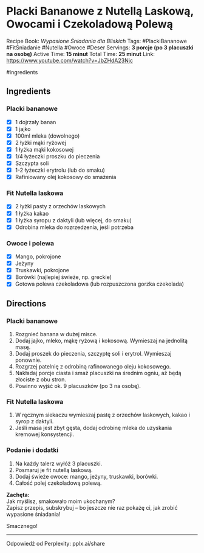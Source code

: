 # Placki Bananowe z Nutellą Laskową, Owocami i Czekoladową Polewą

Recipe Book: *Wypasione Śniadania dla Bliskich*
Tags: #PlackiBananowe #FitŚniadanie #Nutella #Owoce #Deser
Servings: **3 porcje (po 3 placuszki na osobę)**
Active Time: **15 minut**
Total Time: **25 minut**
Link: https://www.youtube.com/watch?v=JbZHdA23Njc

#ingredients 
## Ingredients

### Placki bananowe
- [x] 1 dojrzały banan
- [x] 1 jajko
- [x] 100ml mleka (dowolnego)
- [x] 2 łyżki mąki ryżowej
- [x] 1 łyżka mąki kokosowej
- [x] 1/4 łyżeczki proszku do pieczenia
- [x] Szczypta soli
- [x] 1-2 łyżeczki erytrolu (lub do smaku)
- [x] Rafiniowany olej kokosowy do smażenia

### Fit Nutella laskowa
- [x] 2 łyżki pasty z orzechów laskowych
- [x] 1 łyżka kakao
- [x] 1 łyżka syropu z daktyli (lub więcej, do smaku)
- [x] Odrobina mleka do rozrzedzenia, jeśli potrzeba

### Owoce i polewa
- [x] Mango, pokrojone
- [x] Jeżyny
- [x] Truskawki, pokrojone
- [x] Borówki (najlepiej świeże, np. greckie)
- [x] Gotowa polewa czekoladowa (lub rozpuszczona gorzka czekolada)

## Directions

### Placki bananowe
1. Rozgnieć banana w dużej misce.
2. Dodaj jajko, mleko, mąkę ryżową i kokosową. Wymieszaj na jednolitą masę.
3. Dodaj proszek do pieczenia, szczyptę soli i erytrol. Wymieszaj ponownie.
4. Rozgrzej patelnię z odrobiną rafinowanego oleju kokosowego.
5. Nakładaj porcje ciasta i smaż placuszki na średnim ogniu, aż będą złociste z obu stron.
6. Powinno wyjść ok. 9 placuszków (po 3 na osobę).

### Fit Nutella laskowa
1. W ręcznym siekaczu wymieszaj pastę z orzechów laskowych, kakao i syrop z daktyli.
2. Jeśli masa jest zbyt gęsta, dodaj odrobinę mleka do uzyskania kremowej konsystencji.

### Podanie i dodatki
1. Na każdy talerz wyłóż 3 placuszki.
2. Posmaruj je fit nutellą laskową.
3. Dodaj świeże owoce: mango, jeżyny, truskawki, borówki.
4. Całość polej czekoladową polewą.

**Zachęta:**  
Jak myślisz, smakowało moim ukochanym?  
Zapisz przepis, subskrybuj – bo jeszcze nie raz pokażę ci, jak zrobić wypasione śniadania!

Smacznego!

---
Odpowiedź od Perplexity: pplx.ai/share